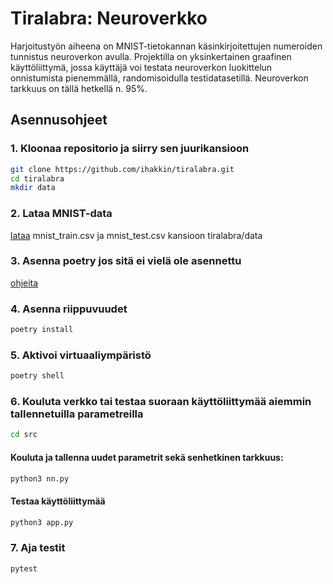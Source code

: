 # Tiralabra: Neuroverkko

Harjoitustyön aiheena on MNIST-tietokannan käsinkirjoitettujen numeroiden tunnistus neuroverkon avulla. Projektilla on yksinkertainen graafinen käyttöliittymä, jossa käyttäjä voi testata neuroverkon luokittelun onnistumista pienemmällä, randomisoidulla testidatasetillä. Neuroverkon tarkkuus on tällä hetkellä n. 95%.

## Asennusohjeet

### 1. Kloonaa repositorio ja siirry sen juurikansioon

```bash
git clone https://github.com/ihakkin/tiralabra.git
cd tiralabra
mkdir data
```
### 2. Lataa MNIST-data 

[lataa](https://www.kaggle.com/datasets/oddrationale/mnist-in-csv/data) mnist_train.csv ja mnist_test.csv kansioon tiralabra/data


### 3. Asenna poetry jos sitä ei vielä ole asennettu

[ohjeita](https://algolabra-hy.github.io/poetry)


### 4. Asenna riippuvuudet 

```bash
poetry install
```

### 5. Aktivoi virtuaaliympäristö

```bash
poetry shell
```

### 6. Kouluta verkko tai testaa suoraan käyttöliittymää aiemmin tallennetuilla parametreilla

```bash
cd src
```
#### Kouluta ja tallenna uudet parametrit sekä senhetkinen tarkkuus: 
```bash
python3 nn.py
```

#### Testaa käyttöliittymää
```bash
python3 app.py
```

### 7. Aja testit

```bash
pytest
```
